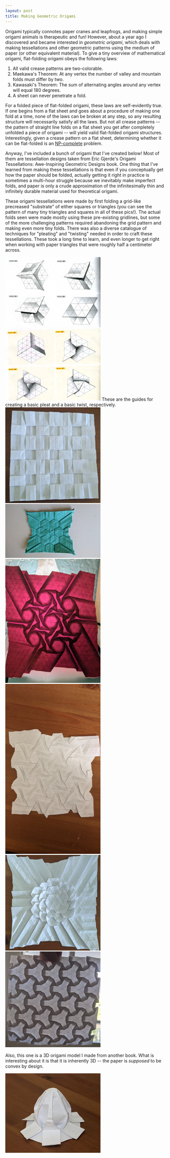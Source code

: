 ```yaml
---
layout: post
title: Making Geometric Origami
---
```

Origami typically connotes paper cranes and leapfrogs, and making simple origami animals is therapeutic and fun! However, about a year ago I discovered and became interested in *geometric origami*, which deals with making tessellations and other geometric patterns using the medium of paper (or other equivalent material). To give a tiny overview of mathematical origami, flat-folding origami obeys the following laws:

1. All valid crease patterns are two-colorable.
2. Maekawa's Theorem: At any vertex the number of valley and mountain folds must differ by two.
3. Kawasaki's Theorem: The sum of alternating angles around any vertex will equal 180 degrees.
4. A sheet can never penetrate a fold.

For a folded piece of flat-folded origami, these laws are self-evidently true. If one begins from a flat sheet and goes about a procedure of making one fold at a time, none of the laws can be broken at any step, so any resulting structure will necessarily satisfy all the laws. But not all crease patterns -- the pattern of straight line folds on a flat sheet you get after completely unfolded a piece of origami -- will yield valid flat-folded origami structures. Interestingly, given a crease pattern on a flat sheet, determining whether it can be flat-folded is an <a href="http://origametry.net/papers/flatsurvey.pdf">NP-complete</a> problem.

Anyway, I've included a bunch of origami that I've created below! Most of them are tessellation designs taken from Eric Gjerde's Origami Tessellations: Awe-Inspiring Geometric Designs book. One thing that I've learned from making these tessellations is that even if you conceptually get how the paper should be folded, actually getting it right in practice is sometimes a multi-hour struggle because we inevitably make imperfect folds, and paper is only a crude approximation of the infinitesimally thin and infinitely durable material used for theoretical origami. 

These origami tessellations were made by first folding a grid-like precreased "substrate" of either squares or triangles (you can see the pattern of many tiny triangles and squares in all of these pics!). The actual folds seen were made mostly using these pre-existing gridlines, but some of the more challenging patterns required abandoning the grid pattern and making even more tiny folds. There was also a diverse catalogue of techniques for "pleating" and "twisting" needed in order to craft these tessellations. These took a long time to learn, and even longer to get right when working with paper triangles that were roughly half a centimeter across.
<div>
<img class="center" src="/assets/img/pleat-intersection.png" alt="pleat intersection" width="300" height="auto" />
<img class="center" src="/assets/img/triangle-twist.png" alt="triangle twist" width="300" height="auto" />
These are the guides for creating a basic pleat and a basic twist, respectively.
</div>

<img class="center" src="/assets/img/squares.jpg" alt="squares" width="300" height="auto" />

<img class="center" src="/assets/img/hexagon.jpg" alt="hexagon" width="300" height="auto" />

<img class="center" src="/assets/img/red.jpg" alt="red" width="300" height="auto" />

<img class="center" src="/assets/img/triangle.jpg" alt="triangles" width="300" height="auto" />

<img class="center" src="/assets/img/hex1.jpg" alt="hexhex" width="300" height="auto" />

<img class="center" src="/assets/img/tri1.jpg" alt="tritri" width="300" height="auto" />

Also, this one is a 3D origami model I made from another book. What is interesting about it is that it is inherently 3D -- the paper is *supposed* to be convex by design.

<img class="center" src="/assets/img/3d1.jpg" alt="flower" width="300" height="auto" />



